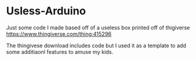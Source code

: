 # Usless-Arduino
Just some code I made based off of a useless box printed off of thigiverse https://www.thingiverse.com/thing:415296

The thingivese download includes code but I used it as a template to add some additiaonl features to amuse my kids.
